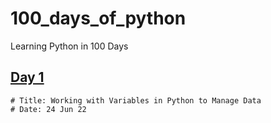 # 100_days_of_python
Learning Python in 100 Days

## [Day 1](#day-1)
    # Title: Working with Variables in Python to Manage Data
    # Date: 24 Jun 22
